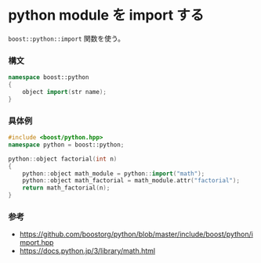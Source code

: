 # python module を import する

```boost::python::import``` 関数を使う。

### 構文
```cpp
namespace boost::python
{
    object import(str name);
}
```

### 具体例
```cpp
#include <boost/python.hpp>
namespace python = boost::python;

python::object factorial(int n)
{
    python::object math_module = python::import("math");
    python::object math_factorial = math_module.attr("factorial");
    return math_factorial(n);
}
```

### 参考
- https://github.com/boostorg/python/blob/master/include/boost/python/import.hpp
- https://docs.python.jp/3/library/math.html
